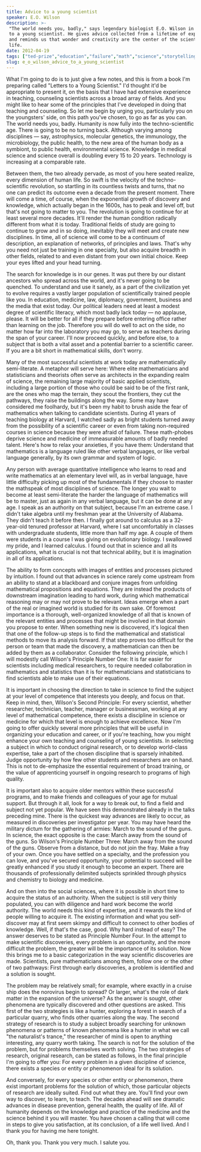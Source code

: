 ```yaml
---
title: Advice to a young scientist
speaker: E.O. Wilson
description: >-
 "The world needs you, badly," says legendary biologist E.O. Wilson in his letter
 to a young scientist. He gives advice collected from a lifetime of experience --
 and reminds us that wonder and creativity are the center of the scientific
 life.
date: 2012-04-19
tags: ["ted-prize","education","failure","math","science","storytelling","success","youth","technology","humanity","society","social-change","future","biology","medical-research","work","potential"]
slug: e_o_wilson_advice_to_a_young_scientist
---
```


What I'm going to do is to just give a few notes, and this is from a book I'm preparing
called "Letters to a Young Scientist." I'd thought it'd be appropriate to present it, on
the basis that I have had extensive experience in teaching, counseling scientists across a
broad array of fields. And you might like to hear some of the principles that I've
developed in doing that teaching and counseling. So let me begin by urging you,
particularly you on the youngsters' side, on this path you've chosen, to go as far as you
can. The world needs you, badly. Humanity is now fully into the techno-scientific age.
There is going to be no turning back. Although varying among disciplines — say,
astrophysics, molecular genetics, the immunology, the microbiology, the public health, to
the new area of the human body as a symbiont, to public health, environmental science.
Knowledge in medical science and science overall is doubling every 15 to 20 years.
Technology is increasing at a comparable rate.

Between them, the two already pervade, as most of you here seated realize, every dimension
of human life. So swift is the velocity of the techno-scientific revolution, so startling
in its countless twists and turns, that no one can predict its outcome even a decade from
the present moment. There will come a time, of course, when the exponential growth of
discovery and knowledge, which actually began in the 1600s, has to peak and level off, but
that's not going to matter to you. The revolution is going to continue for at least
several more decades. It'll render the human condition radically different from what it is
today. Traditional fields of study are going to continue to grow and in so doing,
inevitably they will meet and create new disciplines. In time, all of science will come to
be a continuum of description, an explanation of networks, of principles and laws. That's
why you need not just be training in one specialty, but also acquire breadth in other
fields, related to and even distant from your own initial choice. Keep your eyes lifted and
your head turning.

The search for knowledge is in our genes. It was put there by our distant ancestors who
spread across the world, and it's never going to be quenched. To understand and use it
sanely, as a part of the civilization yet to evolve requires a vastly larger population of
scientifically trained people like you. In education, medicine, law, diplomacy,
government, business and the media that exist today. Our political leaders need at least a
modest degree of scientific literacy, which most badly lack today — no applause, please.
It will be better for all if they prepare before entering office rather than learning on
the job. Therefore you will do well to act on the side, no matter how far into the
laboratory you may go, to serve as teachers during the span of your career. I'll now
proceed quickly, and before else, to a subject that is both a vital asset and a potential
barrier to a scientific career. If you are a bit short in mathematical skills, don't
worry.

Many of the most successful scientists at work today are mathematically semi-literate. A
metaphor will serve here: Where elite mathematicians and statisticians and theorists often
serve as architects in the expanding realm of science, the remaining large majority of
basic applied scientists, including a large portion of those who could be said to be of
the first rank, are the ones who map the terrain, they scout the frontiers, they cut the
pathways, they raise the buildings along the way. Some may have considered me foolhardy,
but it's been my habit to brush aside the fear of mathematics when talking to candidate
scientists. During 41 years of teaching biology at Harvard, I watched sadly as bright
students turned away from the possibility of a scientific career or even from taking
non-required courses in science because they were afraid of failure. These math-phobes
deprive science and medicine of immeasurable amounts of badly needed talent. Here's how to
relax your anxieties, if you have them: Understand that mathematics is a language ruled
like other verbal languages, or like verbal language generally, by its own grammar and
system of logic.

Any person with average quantitative intelligence who learns to read and write mathematics
at an elementary level will, as in verbal language, have little difficulty picking up most
of the fundamentals if they choose to master the mathspeak of most disciplines of
science. The longer you wait to become at least semi-literate the harder the language of
mathematics will be to master, just as again in any verbal language, but it can be done at
any age. I speak as an authority on that subject, because I'm an extreme case. I didn't
take algebra until my freshman year at the University of Alabama. They didn't teach it
before then. I finally got around to calculus as a 32-year-old tenured professor at
Harvard, where I sat uncomfortably in classes with undergraduate students, little more
than half my age. A couple of them were students in a course I was giving on evolutionary
biology. I swallowed my pride, and I learned calculus. I found out that in science and all
its applications, what is crucial is not that technical ability, but it is imagination in
all of its applications.

The ability to form concepts with images of entities and processes pictured by intuition.
I found out that advances in science rarely come upstream from an ability to stand at a
blackboard and conjure images from unfolding mathematical propositions and equations. They
are instead the products of downstream imagination leading to hard work, during which
mathematical reasoning may or may not prove to be relevant. Ideas emerge when a part of
the real or imagined world is studied for its own sake. Of foremost importance is a
thorough, well-organized knowledge of all that is known of the relevant entities and
processes that might be involved in that domain you propose to enter. When something new
is discovered, it's logical then that one of the follow-up steps is to find the
mathematical and statistical methods to move its analysis forward. If that step proves too
difficult for the person or team that made the discovery, a mathematician can then be
added by them as a collaborator. Consider the following principle, which I will modestly
call Wilson's Principle Number One: It is far easier for scientists including medical
researchers, to require needed collaboration in mathematics and statistics than it is for
mathematicians and statisticians to find scientists able to make use of their
equations.

It is important in choosing the direction to take in science to find the subject at your
level of competence that interests you deeply, and focus on that. Keep in mind, then,
Wilson's Second Principle: For every scientist, whether researcher, technician, teacher,
manager or businessman, working at any level of mathematical competence, there exists a
discipline in science or medicine for which that level is enough to achieve excellence. Now
I'm going to offer quickly several more principles that will be useful in organizing your
education and career, or if you're teaching, how you might enhance your own teaching and
counseling of young scientists. In selecting a subject in which to conduct original
research, or to develop world-class expertise, take a part of the chosen discipline that
is sparsely inhabited. Judge opportunity by how few other students and researchers are on
hand. This is not to de-emphasize the essential requirement of broad training, or the value
of apprenticing yourself in ongoing research to programs of high quality.

It is important also to acquire older mentors within these successful programs, and to
make friends and colleagues of your age for mutual support. But through it all, look for a
way to break out, to find a field and subject not yet popular. We have seen this
demonstrated already in the talks preceding mine. There is the quickest way advances are
likely to occur, as measured in discoveries per investigator per year. You may have heard
the military dictum for the gathering of armies: March to the sound of the guns. In
science, the exact opposite is the case: March away from the sound of the guns. So Wilson's
Principle Number Three: March away from the sound of the guns. Observe from a distance,
but do not join the fray. Make a fray of your own. Once you have settled on a specialty,
and the profession you can love, and you've secured opportunity, your potential to succeed
will be greatly enhanced if you study it enough to become an expert. There are thousands of
professionally delimited subjects sprinkled through physics and chemistry to biology and
medicine.

And on then into the social sciences, where it is possible in short time to acquire the
status of an authority. When the subject is still very thinly populated, you can with
diligence and hard work become the world authority. The world needs this kind of expertise,
and it rewards the kind of people willing to acquire it. The existing information and what
you self-discover may at first seem skimpy and difficult to connect to other bodies of
knowledge. Well, if that's the case, good. Why hard instead of easy? The answer deserves to
be stated as Principle Number Four. In the attempt to make scientific discoveries, every
problem is an opportunity, and the more difficult the problem, the greater will be the
importance of its solution. Now this brings me to a basic categorization in the way
scientific discoveries are made. Scientists, pure mathematicians among them, follow one or
the other of two pathways: First through early discoveries, a problem is identified and a
solution is sought.

The problem may be relatively small; for example, where exactly in a cruise ship does the
norovirus begin to spread? Or larger, what's the role of dark matter in the expansion of
the universe? As the answer is sought, other phenomena are typically discovered and other
questions are asked. This first of the two strategies is like a hunter, exploring a forest
in search of a particular quarry, who finds other quarries along the way. The second
strategy of research is to study a subject broadly searching for unknown phenomena or
patterns of known phenomena like a hunter in what we call "the naturalist's trance," the
researcher of mind is open to anything interesting, any quarry worth taking. The search is
not for the solution of the problem, but for problems themselves worth solving. The two
strategies of research, original research, can be stated as follows, in the final
principle I'm going to offer you: For every problem in a given discipline of science,
there exists a species or entity or phenomenon ideal for its solution.

And conversely, for every species or other entity or phenomenon, there exist important
problems for the solution of which, those particular objects of research are ideally
suited. Find out what they are. You'll find your own way to discover, to learn, to
teach. The decades ahead will see dramatic advances in disease prevention, general health,
the quality of life. All of humanity depends on the knowledge and practice of the medicine
and the science behind it you will master. You have chosen a calling that will come in
steps to give you satisfaction, at its conclusion, of a life well lived. And I thank you
for having me here tonight.

Oh, thank you. Thank you very much. I salute you.

<!--
ad_duration=3.33
event="TEDMED 2012"
external_start_time=0
has_talk_citation=0
intro_duration=11.82
is_subtitle_required="False"
is_talk_featured="True"
language="en"
language_swap="False"
native_language="en"
number_of_related_talks=6
number_of_speakers=1
number_of_subtitled_videos=29
number_of_tags=17
number_of_talk_download_languages=29
number_of_talk_more_resources=1
number_of_talk_recommendations=0
number_of_talks_take_actions=0
post_ad_duration=0.83
published_timestamp="2012-06-25 15:00:23"
recording_date="2012-04-19"
speaker_description="Biologist"
speaker_id=83
speaker_is_published=1
speaker_name="E.O. Wilson"
speaker_what_others_say="He more than anyone understands the relationship between genes and culture -- and it started with his ants."
talk_name="Advice to a young scientist"
talks_tags=["ted-prize","education","failure","math","science","storytelling","success","youth","technology","humanity","society","social-change","future","biology","medical-research","work","potential"]
talks_take_action=[]
url_audio="https://download.ted.com/talks/EOWilson_2012P.mp3?apikey=acme-roadrunner"
url_photo_speaker="https://pe.tedcdn.com/images/ted/1357_253x190.jpg"
url_photo_talk="https://pe.tedcdn.com/images/ted/bff2738c6442b35a4b6540340d490e7c66b8ead9_800x600.jpg"
url_webpage="https://www.ted.com/talks/e_o_wilson_advice_to_a_young_scientist"
video_type_name="TED Stage Talk"
-->
